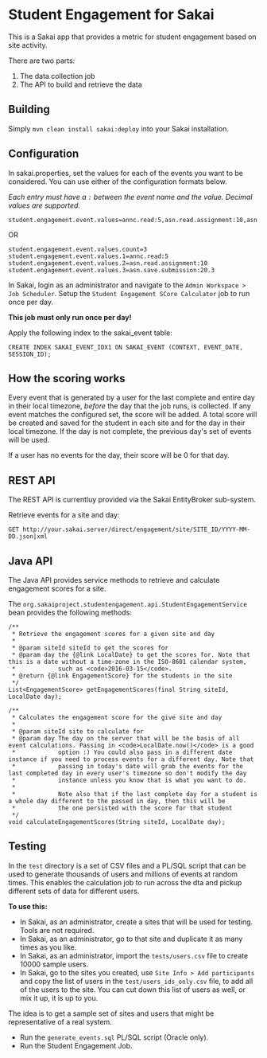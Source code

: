 # Student Engagement for Sakai

This is a Sakai app that provides a metric for student engagement based on site activity.

There are two parts:

1. The data collection job
2. The API to build and retrieve the data

## Building
Simply `mvn clean install sakai:deploy` into your Sakai installation.

## Configuration
In sakai.properties, set the values for each of the events you want to be considered. You can use either of the configuration formats below. 

*Each entry must have a `:` between the event name and the value. Decimal values are supported.*

````
student.engagement.event.values=annc.read:5,asn.read.assignment:10,asn.save.submission:20.3
````
OR

````
student.engagement.event.values.count=3
student.engagement.event.values.1=annc.read:5
student.engagement.event.values.2=asn.read.assignment:10
student.engagement.event.values.3=asn.save.submission:20.3
````

In Sakai, login as an administrator and navigate to the `Admin Workspace > Job Scheduler`. Setup the `Student Engagement SCore Calculator` job to run once per day.

__This job must only run once per day!__

Apply the following index to the sakai_event table:
````
CREATE INDEX SAKAI_EVENT_IDX1 ON SAKAI_EVENT (CONTEXT, EVENT_DATE, SESSION_ID);
````

## How the scoring works
Every event that is generated by a user for the last complete and entire day in their local timezone, _before_ the day that the job runs, is collected. If any event matches the configured set, the score will be added. A total score will be created and saved for the student in each site and for the day in their local timezone. If the day is not complete, the previous day's set of events will be used.

If a user has no events for the day, their score will be 0 for that day.

## REST API

The REST API is currentluy provided via the Sakai EntityBroker sub-system.

Retrieve events for a site and day:

`GET http://your.sakai.server/direct/engagement/site/SITE_ID/YYYY-MM-DD.json|xml`


## Java API

The Java API provides service methods to retrieve and calculate engagement scores for a site.

The `org.sakaiproject.studentengagement.api.StudentEngagementService` bean provides the following methods:

````
/**
 * Retrieve the engagement scores for a given site and day
 *
 * @param siteId siteId to get the scores for
 * @param day the {@link LocalDate} to get the scores for. Note that this is a date without a time-zone in the ISO-8601 calendar system,
 *            such as <code>2016-03-15</code>.
 * @return {@link EngagementScore} for the students in the site
 */
List<EngagementScore> getEngagementScores(final String siteId, LocalDate day);

/**
 * Calculates the engagement score for the give site and day
 *
 * @param siteId site to calculate for
 * @param day The day on the server that will be the basis of all event calculations. Passing in <code>LocalDate.now()</code> is a good
 *            option :) You could also pass in a different date instance if you need to process events for a different day. Note that
 *            passing in today's date will grab the events for the last completed day in every user's timezone so don't modify the day
 *            instance unless you know that is what you want to do.
 *            
 *            Note also that if the last complete day for a student is a whole day different to the passed in day, then this will be
 *            the one persisted with the score for that student
 */
void calculateEngagementScores(String siteId, LocalDate day);
````

## Testing

In the `test` directory is a set of CSV files and a PL/SQL script that can be used to generate thousands of users and millions of events at random times. This enables the calculation job to run across the dta and pickup different sets of data for different users.

**To use this:**

* In Sakai, as an administrator, create a sites that will be used for testing. Tools are not required.
* In Sakai, as an administrator, go to that site and duplicate it as many times as you like.
* In Sakai, as an administrator, import the `tests/users.csv` file to create 10000 sample users. 
* In Sakai, go to the sites you created, use `Site Info > Add participants` and copy the list of users in the `test/users_ids_only.csv` file, to add all of the users to the site. You can cut down this list of users as well, or mix it up, it is up to you. 

The idea is to get a sample set of sites and users that might be representative of a real system.

* Run the `generate_events.sql` PL/SQL script (Oracle only).
* Run the Student Engagement Job.





